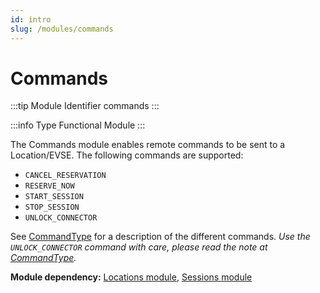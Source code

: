 ```yaml
---
id: intro
slug: /modules/commands
---
```

# Commands

:::tip Module Identifier
commands
:::

:::info Type
Functional Module
:::

The Commands module enables remote commands to be sent to a Location/EVSE. The following commands are supported:

* `CANCEL_RESERVATION`
* `RESERVE_NOW`
* `START_SESSION`
* `STOP_SESSION`
* `UNLOCK_CONNECTOR`

See [CommandType](/06-modules/08-commands/07-data-types.md#commandtype-enum) for a description of the different
commands. *Use the `UNLOCK_CONNECTOR` command with care, please read the note at
[CommandType](/06-modules/08-commands/07-data-types.md#commandtype-enum).*

**Module dependency:** [Locations module](/06-modules/03-locations/01-intro.md), [Sessions
module](/06-modules/04-sessions/01-intro.md)

